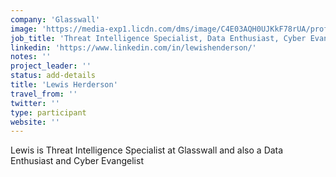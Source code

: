 ```yaml
---
company: 'Glasswall'
image: 'https://media-exp1.licdn.com/dms/image/C4E03AQH0UJKkF78rUA/profile-displayphoto-shrink_200_200/0?e=1588204800&v=beta&t=LIvKZVWcEJ6JKsRwrHf87hHtRZ_iFmwXK00lVdYBNf4'
job_title: 'Threat Intelligence Specialist, Data Enthusiast, Cyber Evangelist'
linkedin: 'https://www.linkedin.com/in/lewishenderson/'
notes: ''
project_leader: ''
status: add-details
title: 'Lewis Herderson'
travel_from: ''
twitter: ''
type: participant
website: ''
---
```

Lewis is Threat Intelligence Specialist at Glasswall and also a Data Enthusiast and Cyber Evangelist 